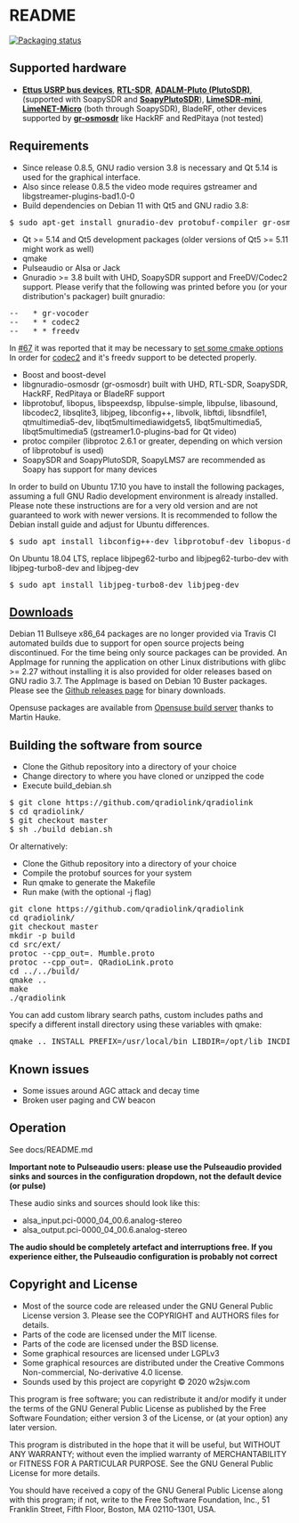 README
==========

[![Packaging status](https://repology.org/badge/vertical-allrepos/qradiolink.svg)](https://repology.org/project/qradiolink/versions)

Supported hardware
---

-  [**Ettus USRP bus devices**](https://ettus.com), [**RTL-SDR**](https://osmocom.org/projects/sdr/wiki/rtl-sdr), [**ADALM-Pluto (PlutoSDR)**](https://www.analog.com/en/design-center/evaluation-hardware-and-software/evaluation-boards-kits/adalm-pluto.html), (supported with SoapySDR and [**SoapyPlutoSDR**](https://github.com/pothosware/SoapyPlutoSDR)), [**LimeSDR-mini**](https://www.crowdsupply.com/lime-micro/limesdr-mini), [**LimeNET-Micro**](https://wiki.myriadrf.org/LimeNET_Micro) (both through SoapySDR), BladeRF, other devices supported by [**gr-osmosdr**](https://osmocom.org/projects/sdr/wiki/GrOsmoSDR) like HackRF and RedPitaya (not tested)
 

Requirements
----

- Since release 0.8.5, GNU radio version 3.8 is necessary and Qt 5.14 is used for the graphical interface.
- Also since release 0.8.5 the video mode requires gstreamer and libgstreamer-plugins-bad1.0-0
- Build dependencies on Debian 11 with Qt5 and GNU radio 3.8: 

<pre>
$ sudo apt-get install gnuradio-dev protobuf-compiler gr-osmosdr gnuradio libvolk2-dev libvolk2-bin libprotobuf23 libprotobuf-dev libopus0 libopus-dev libspeexdsp1 libspeexdsp-dev libpulse0 libpulse-dev liblog4cpp5v5 libcodec2-0.9 libcodec2-dev libasound2 libasound2-dev libjpeg62-turbo libjpeg62-turbo-dev libconfig++9v5 libconfig++-dev qt5-qmake qtbase5-dev libqt5core5a libqt5gui5 libqt5network5 libqt5sql5 qtmultimedia5-dev libqt5multimediawidgets5 libqt5multimedia5-plugins libqt5multimedia5 libftdi-dev libftdi1 libsndfile1-dev libsndfile1 qtgstreamer-plugins-qt5 libgstreamer-plugins-bad1.0-0
</pre>

- Qt >= 5.14 and Qt5 development packages (older versions of Qt5 >= 5.11 might work as well)
- qmake
- Pulseaudio or Alsa or Jack
- Gnuradio >= 3.8 built with UHD, SoapySDR support and FreeDV/Codec2 support. Please verify that the following was printed before you (or your distribution's packager) built gnuradio:
<pre>
--   * gr-vocoder
--   * * codec2
--   * * freedv
</pre>

In [#67](https://github.com/qradiolink/qradiolink/issues/67) it was reported that it may be necessary to [set some cmake options](https://github.com/qradiolink/qradiolink/issues/67#issuecomment-706307297) In order for [codec2](https://github.com/drowe67/codec2) and it's freedv support to be detected properly.
- Boost and boost-devel
- libgnuradio-osmosdr (gr-osmosdr) built with UHD, RTL-SDR, SoapySDR, HackRF, RedPitaya or BladeRF support
- libprotobuf, libopus, libspeexdsp, libpulse-simple, libpulse, libasound, libcodec2, libsqlite3, libjpeg, libconfig++, libvolk, libftdi, libsndfile1, qtmultimedia5-dev, libqt5multimediawidgets5, libqt5multimedia5, libqt5multimedia5 (gstreamer1.0-plugins-bad for Qt video)
- protoc compiler (libprotoc 2.6.1 or greater, depending on which version of libprotobuf is used)
- SoapySDR and SoapyPlutoSDR, SoapyLMS7 are recommended as Soapy has support for many devices

In order to build on Ubuntu 17.10 you have to install the following packages, assuming a full GNU Radio development environment is already installed. Please note these instructions are for a very old version and are not guaranteed to work with newer versions. It is recommended to follow the Debian install guide and adjust for Ubuntu differences.

<pre>
$ sudo apt install libconfig++-dev libprotobuf-dev libopus-dev libpulse-dev libasound2-dev libcodec2-dev libsqlite3-dev libjpeg-dev libprotoc-dev libsndfile1 libftdi protobuf-compiler
</pre>

On Ubuntu 18.04 LTS, replace libjpeg62-turbo and libjpeg62-turbo-dev with libjpeg-turbo8-dev and libjpeg-dev
<pre>
$ sudo apt install libjpeg-turbo8-dev libjpeg-dev
</pre>

[Downloads](https://github.com/qradiolink/qradiolink/releases "Downloads")
----

Debian 11 Bullseye x86_64 packages are no longer provided via Travis CI automated builds due to support for open source projects being discontinued. For the time being only source packages can be provided. An AppImage for running the application on other Linux distributions with glibc >= 2.27 without installing it is also provided for older releases based on GNU radio 3.7. The AppImage is based on Debian 10 Buster packages.
Please see the [Github releases page](https://github.com/qradiolink/qradiolink/releases) for binary downloads.

Opensuse packages are available from [Opensuse build server](https://build.opensuse.org/package/show/hardware:sdr/qradiolink)
thanks to Martin Hauke.

Building the software from source
-----

- Clone the Github repository into a directory of your choice
- Change directory to where you have cloned or unzipped the code
- Execute build_debian.sh

<pre>
$ git clone https://github.com/qradiolink/qradiolink
$ cd qradiolink/
$ git checkout master
$ sh ./build_debian.sh
</pre>

Or alternatively:

- Clone the Github repository into a directory of your choice
- Compile the protobuf sources for your system
- Run qmake to generate the Makefile
- Run make (with the optional -j flag)

<pre>
git clone https://github.com/qradiolink/qradiolink
cd qradiolink/
git checkout master
mkdir -p build
cd src/ext/
protoc --cpp_out=. Mumble.proto
protoc --cpp_out=. QRadioLink.proto
cd ../../build/
qmake ..
make
./qradiolink
</pre>

You can add custom library search paths, custom includes paths and specify a different install directory using these variables with qmake:
<pre>
qmake .. INSTALL_PREFIX=/usr/local/bin LIBDIR=/opt/lib INCDIR=/opt/include
</pre>


Known issues
----

- Some issues around AGC attack and decay time
- Broken user paging and CW beacon


Operation
----

See docs/README.md

**Important note to Pulseaudio users: please use the Pulseaudio provided sinks and sources in the configuration dropdown, not the default device (or pulse)**

These audio sinks and sources should look like this:
- alsa_input.pci-0000_04_00.6.analog-stereo
- alsa_output.pci-0000_04_00.6.analog-stereo

**The audio should be completely artefact and interruptions free. If you experience either, the Pulseaudio configuration is probably not correct**


Copyright and License
-------------------
- Most of the source code are released under the GNU General Public License version 3. Please see the COPYRIGHT and AUTHORS files for details.
- Parts of the code are licensed under the MIT license.
- Parts of the code are licensed under the BSD license.
- Some graphical resources are licensed under LGPLv3
- Some graphical resources are distributed under the Creative Commons Non-commercial, No-derivative 4.0 license.
- Sounds used by this project are copyright © 2020 w2sjw.com

This program is free software; you can redistribute it and/or
modify it under the terms of the GNU General Public License as
published by the Free Software Foundation; either version 3 of the
License, or (at your option) any later version.

This program is distributed in the hope that it will be useful, but
WITHOUT ANY WARRANTY; without even the implied warranty of
MERCHANTABILITY or FITNESS FOR A PARTICULAR PURPOSE.  See the GNU
General Public License for more details.

You should have received a copy of the GNU General Public License
along with this program; if not, write to the Free Software
Foundation, Inc., 51 Franklin Street, Fifth Floor, Boston, MA  02110-1301, USA.




